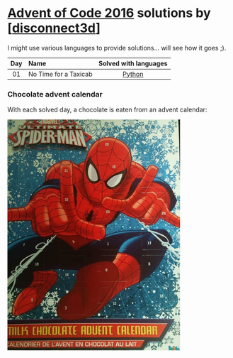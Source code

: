 [Advent of Code 2016](http://adventofcode.com) solutions by [[disconnect3d](http://disconnect3d.pl/)]
========================

I might use various languages to provide solutions... will see how it goes ;).

| Day | Name                                           | Solved with languages                        |
|:---:|:-----------------------------------------------|:--------------------------------------------:|
| 01  | No Time for a Taxicab                          | [Python](day01/main.py)                      |

[day1]: http://adventofcode.com/2016/day/1


### Chocolate advent calendar
With each solved day, a chocolate is eaten from an advent calendar:

![My chocolate advent calendar](advent_calendar.gif)

